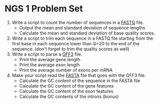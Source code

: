 NGS 1 Problem Set
=================

1. Write a script to count the number of sequences in a [FASTQ](../files/pfb.fastq) file.
	- Output the mean and standard deviation of sequence lengths
   	- Calculate the mean and standard deviation of base quality scores.
2. Write a script to trim each sequence in a FASTQ file starting from the first base in each sequence lower than Q=20 to the end of the sequence. (don't forget to trim the quality scores as well)
3. Write a script to parse a [GFF3](../files/cab_sav_contig.gff) file.
	- Print the average gene length
	- Print the average exon length
	- Print the average number of exons per mRNA
4. Make your script read the [FASTA](../files/cab_sav_contig.fasta) file that goes with the GFF3 file.
   	- Calculate the GC content of the sequence in the FASTA file
	- Calculate the GC content of the gene features
	- Calculate the GC content of the exon features
	- Calculate the GC contents of the introns (bonus)
	
